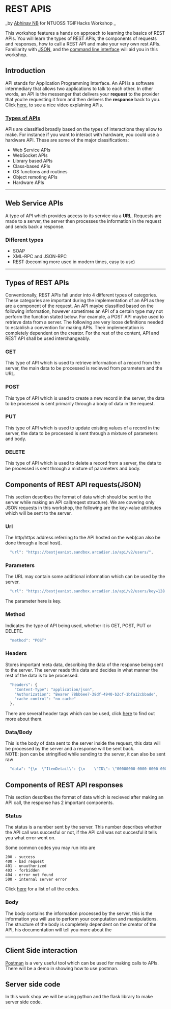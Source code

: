 # REST APIS

_by [Abhinav NB](https://github.com/ABHINAV112) for NTUOSS TGIFHacks Workshop _

This workshop features a hands on approach to learning the basics of REST APIs. You will learn the types of REST APIs, the components of requests and responses, how to call a REST API and make your very own rest APIs. Familiarity with [JSON](https://www.w3schools.com/whatis/whatis_json.asp), and the [command line interface](https://tutorial.djangogirls.org/en/intro_to_command_line/) will aid you in this workshop.

## Introduction

API stands for Application Programming Interface. An API is a software intermediary that allows two applications to talk to each other. In other words, an API is the messenger that delivers your **request** to the provider that you’re requesting it from and then delivers the **response** back to you. Click [here](https://www.youtube.com/watch?v=s7wmiS2mSXY&t=1s), to see a nice video explaining APIs.

### [Types of APIs](https://ffeathers.wordpress.com/2014/02/16/api-types/)

APIs are classified broadly based on the types of interactions they allow to make. For instance if you want to interact with hardware, you could use a hardware API. These are some of the major classifications:

- Web Service APIs
- WebSocket APIs
- Library based APIs
- Class-based APIs
- OS functions and routines
- Object remoting APIs
- Hardware APIs

---

## Web Service APIs

A type of API which provides access to its service via a **URL**. Requests are made to a server, the server then processes the information in the request and sends back a response.

### Different types

- SOAP
- XML-RPC and JSON-RPC
- REST (becoming more used in modern times, easy to use)

---

## Types of REST APIs

Conventionally, REST APIs fall under into 4 different types of categories. These categories are important during the implementation of an API as they are a component of the request. An API maybe classified based on the following information, however sometimes an API of a certain type may not perform the function stated below. For example, a POST API maybe used to retrieve data from a server. The following are very loose definitions needed to establish a convention for making APIs. Their implementation is completely dependent on the creator. For the rest of the content, API and REST API shall be used interchangeably.

### GET

This type of API which is used to retrieve information of a record from the server, the main data to be processed is recieved from parameters and the URL.

### POST

This type of API which is used to create a new record in the server, the data to be processed is sent primarily through a body of data in the request.

### PUT

This type of API which is used to update existing values of a record in the server, the data to be processed is sent through a mixture of parameters and body.

### DELETE

This type of API which is used to delete a record from a server, the data to be processed is sent through a mixture of parameters and body.

## Components of REST API requests(JSON)

This section describes the format of data which should be sent to the server while making an API call(reqest structure). We are covering only JSON requests in this workshop, the following are the key-value attributes which will be sent to the server.

### Url

The http/https address referring to the API hosted on the web(can also be done through a local host).

```javascript
  "url": "https://bestjeanist.sandbox.arcadier.io/api/v2/users/",
```

### Parameters

The URL may contain some additional information which can be used by the server.

```javascript
  "url": "https://bestjeanist.sandbox.arcadier.io/api/v2/users/key=128'"
```

The parameter here is key.

### Method

Indicates the type of API being used, whether it is GET, POST, PUT or DELETE.

```javascript
  "method": "POST"
```

### Headers

Stores important meta data, describing the data of the response being sent to the server. The server reads this data and decides in what manner the rest of the data is to be processed.

```javascript
  "headers": {
    "Content-Type": "application/json",
    "Authorization": "Bearer 78bb6ee7-38df-4940-b2cf-1bfa12cbbade",
    "cache-control": "no-cache"
  },
```

There are several header tags which can be used, click [here](https://developer.mozilla.org/en-US/docs/Web/HTTP/Headers) to find out more about them.

### Data/Body

This is the body of data sent to the server inside the request, this data will be processed by the server and a response will be sent back.
<br>
NOTE: json can be stringified while sending to the server, it can also be sent raw

```javascript
  "data": "{\n  \"ItemDetail\": {\n    \"ID\": \"00000000-0000-0000-0000-000000000000\"\n  },\n  \"Quantity\": 0,\n  \"Notes\": \"string\",\n  \"CartItemType\": \"string\"\n}"
```

## Components of REST API responses

This section describes the format of data which is recieved after making an API call, the response has 2 important components.

### Status

The status is a number sent by the server. This number describes whether the API call was succesful or not, if the API call was not succesful it tells you what error went on.

Some common codes you may run into are

```
200 - success
400 - bad request
401 - unauthorized
403 - forbidden
404 - error not found
500 - internal server error
```

Click [here](https://developer.mozilla.org/en-US/docs/Web/HTTP/Status) for a list of all the codes.

### Body

The body contains the information processed by the server, this is the information you will use to perform your computation and manipulations. The structure of the body is completely dependent on the creator of the API, his documentation will tell you more about the

---

## Client Side interaction

[Postman](https://www.postman.com/) is a very useful tool which can be used for making calls to APIs. There will be a demo in showing how to use postman.

## Server side code

In this work shop we will be using python and the flask library to make server side code.
